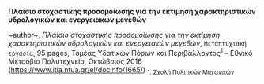 **Πλαίσιο στοχαστικής προσομοίωσης για την εκτίμηση χαρακτηριστικών υδρολογικών και ενεργειακών μεγεθών**

~author~, *Πλαίσιο στοχαστικής προσομοίωσης για την εκτίμηση χαρακτηριστικών υδρολογικών και ενεργειακών μεγεθών*,
`Μεταπτυχιακή εργασία`, 95 pages, Τομέας Υδατικών Πόρων και Περιβάλλοντος<sup>1</sup> – Εθνικό Μετσόβιο Πολυτεχνείο, Οκτώβριος 2016
</sub>(https://www.itia.ntua.gr/el/docinfo/1665/)
<sub>1. Σχολή Πολιτικών Μηχανικών 

